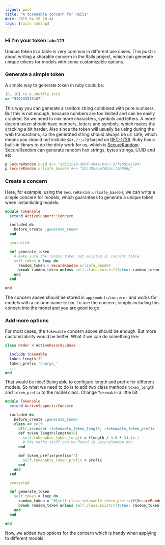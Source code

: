 ```yaml
---
layout: post
title: "A tokenable concern for Rails"
date: 2015-04-20 20:44
tags: [rails coding]
---
```


### Hi I’m your token: `abc123`
Unique token in a table is very common in different use cases. This post is about writing a sharable concern in the Rails project, which can generate unique tokens for models with some customizable options.

### Generate a simple token
A simple way to generate token in ruby could be:

```ruby
(0..10).to_a.shuffle.join
=> "910235810467"
```

This way you can generate a random string combined with pure numbers. But this is not enough, because numbers are too limited and can be easily cracked. So we need to mix more characters, symbols and letters. A more decent token should have numbers, letters and symbols, which makes the cracking a bit harder. Also since the token will usually be using during the web transactions, so the generated string should always be url safe, which means you should not include `$&+,/:;=?@` based on [RFC-1738][1].
Ruby has a built-in library to do the dirty work for us, which is [SecureRandom][2]. SecureRandom can generate random hex strings, bytes strings, UUID and etc.

```ruby
p SecureRandom.uuid #=> "2d931510-d99f-494a-8c67-87feb05e1594"
p SecureRandom.urlsafe_base64 #=> "UZLdOkzop70Ddx-IJR0ABg"
```

### Create a concern
Here, for example, using the `SecureRandom.urlsafe_base64`, we can write a simple concern for models, which guarantees to generate a unique token when instantiating models.

``` ruby
module Tokenable
  extend ActiveSupport::Concern

  included do
    before_create :generate_token
  end

  protected

  def generate_token
    # make sure the random token not existed in current table
    self.token = loop do
      random_token = SecureRandom.urlsafe_base64
      break random_token unless self.class.exists?(token: random_token)
    end
  end

end
```

The concern above should be stored in `app/models/concerns` and works for models with a column name `token`. To use the concern, simply including this concert into the model and you are good to go.

### Add more options
For most cases, the `Tokenable` concern above should be enough. But more customizability would be better. What if we can do something like:

```ruby
class Order < ActiveRecord::Base

  include Tokenable
  token_length 32
  token_prefix 'charge_'
  ...
end
```

That would be nice! Being able to configure length and prefix for different models. So what we need to do is to add two class methods `token_length` and `token_prefix` to the model class. Change `Tokenable` a little bit:

```ruby
module Tokenable
  extend ActiveSupport::Concern

  included do
    before_create :generate_token
    class << self
      attr_accessor :tokenable_token_length, :tokenable_token_prefix
      def token_length(length=20)
        self.tokenable_token_length = (length / 4.0 * 3).to_i
        # the maths stuff can be found in SecureRandom doc
      end

      def token_prefix(prefix='')
        self.tokenable_token_prefix = prefix
      end
    end
  end

  protected

  def generate_token
    self.token = loop do
      random_token = "#{self.class.tokenable_token_prefix}#{SecureRandom.urlsafe_base64(self.class.tokenable_token_length, false)}"
      break random_token unless self.class.exists?(token: random_token)
    end
  end

end
```

Now, we added two options for the concern which is handy when applying to different models.

[1]:	http://www.rfc-base.org/rfc-1738.html
[2]:	http://ruby-doc.org/stdlib-1.9.3/libdoc/securerandom/rdoc/SecureRandom.html
